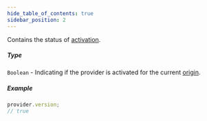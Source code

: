```yaml
---
hide_table_of_contents: true
sidebar_position: 2
---
```


<head>
  <meta
    name="description"
    content="Contains the status of activation."
  />
</head>

<intro-end />

Contains the status of [activation](../Guide/providerActivation.md).

##### Type

`Boolean` - Indicating if the provider is activated for the current [origin](https://datatracker.ietf.org/doc/html/rfc6454).

##### Example

```typescript title="TypeScript"
provider.version;
// true
```
